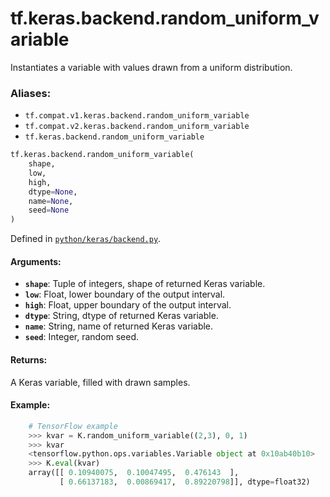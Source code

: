<div itemscope itemtype="http://developers.google.com/ReferenceObject">
<meta itemprop="name" content="tf.keras.backend.random_uniform_variable" />
<meta itemprop="path" content="Stable" />
</div>

# tf.keras.backend.random_uniform_variable

Instantiates a variable with values drawn from a uniform distribution.

### Aliases:

* `tf.compat.v1.keras.backend.random_uniform_variable`
* `tf.compat.v2.keras.backend.random_uniform_variable`
* `tf.keras.backend.random_uniform_variable`

``` python
tf.keras.backend.random_uniform_variable(
    shape,
    low,
    high,
    dtype=None,
    name=None,
    seed=None
)
```



Defined in [`python/keras/backend.py`](/code/stable/tensorflow/python/keras/backend.py).

<!-- Placeholder for "Used in" -->


#### Arguments:


* <b>`shape`</b>: Tuple of integers, shape of returned Keras variable.
* <b>`low`</b>: Float, lower boundary of the output interval.
* <b>`high`</b>: Float, upper boundary of the output interval.
* <b>`dtype`</b>: String, dtype of returned Keras variable.
* <b>`name`</b>: String, name of returned Keras variable.
* <b>`seed`</b>: Integer, random seed.


#### Returns:

A Keras variable, filled with drawn samples.



#### Example:


```python
    # TensorFlow example
    >>> kvar = K.random_uniform_variable((2,3), 0, 1)
    >>> kvar
    <tensorflow.python.ops.variables.Variable object at 0x10ab40b10>
    >>> K.eval(kvar)
    array([[ 0.10940075,  0.10047495,  0.476143  ],
           [ 0.66137183,  0.00869417,  0.89220798]], dtype=float32)
```